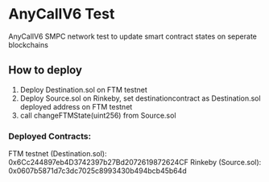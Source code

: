 # AnyCallV6 Test

AnyCallV6 SMPC network test to update smart contract states on seperate blockchains

## How to deploy
1. Deploy Destination.sol on FTM testnet
2. Deploy Source.sol on Rinkeby, set destinationcontract as Destination.sol deployed address on FTM testnet
3. call changeFTMState(uint256) from Source.sol

### Deployed Contracts:
FTM testnet (Destination.sol): 0x6Cc244897eb4D3742397b27Bd2072619872624CF 
Rinkeby (Source.sol): 0x0607b5871d7c3dc7025c8993430b494bcb45b64d 
